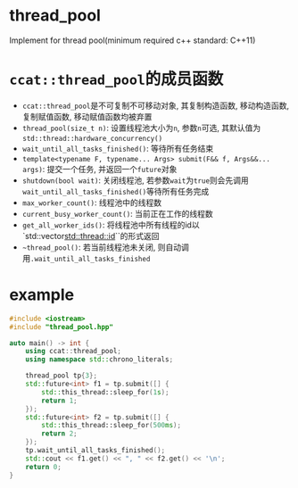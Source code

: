 # thread_pool
Implement for thread pool(minimum required c++ standard: C++11)
# `ccat::thread_pool`的成员函数
* `ccat::thread_pool`是不可复制不可移动对象, 其复制构造函数, 移动构造函数, 复制赋值函数, 移动赋值函数均被弃置
* `thread_pool(size_t n)`: 设置线程池大小为`n`, 参数`n`可选, 其默认值为`std::thread::hardware_concurrency()`
* `wait_until_all_tasks_finished()`: 等待所有任务结束
* `template<typename F, typename... Args> submit(F&& f, Args&&... args)`: 提交一个任务, 并返回一个`future`对象
* `shutdown(bool wait)`: 关闭线程池, 若参数`wait`为`true`则会先调用`wait_until_all_tasks_finished()`等待所有任务完成
* `max_worker_count()`: 线程池中的线程数
* `current_busy_worker_count()`: 当前正在工作的线程数
* `get_all_worker_ids()`: 将线程池中所有线程的id以`std::vector<std::thread::id>``的形式返回
* `~thread_pool()`: 若当前线程池未关闭, 则自动调用`.wait_until_all_tasks_finished`
# example
```c++
#include <iostream>
#include "thread_pool.hpp"

auto main() -> int {
    using ccat::thread_pool;
    using namespace std::chrono_literals;

    thread_pool tp{3};
    std::future<int> f1 = tp.submit([] {
        std::this_thread::sleep_for(1s);
        return 1;
    });
    std::future<int> f2 = tp.submit([] {
        std::this_thread::sleep_for(500ms);
        return 2;
    });
    tp.wait_until_all_tasks_finished();
    std::cout << f1.get() << ", " << f2.get() << '\n';
    return 0;
}
```

